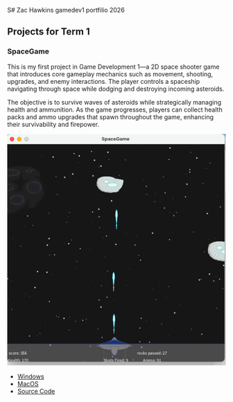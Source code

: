 S# Zac Hawkins gamedev1 portfilio 2026

## Projects for Term 1

### SpaceGame

This is my first project in Game Development 1—a 2D space shooter game that introduces core gameplay mechanics such as movement, shooting, upgrades, and enemy interactions. The player controls a spaceship navigating through space while dodging and destroying incoming asteroids.

The objective is to survive waves of asteroids while strategically managing health and ammunition. As the game progresses, players can collect health packs and ammo upgrades that spawn throughout the game, enhancing their survivability and firepower.

![Running Game](https://github.com/ZacHawkins/game_dev_portfolio/blob/main/images/SpaceGame03.png?raw=true)

*  [Windows](https://github.com/ZacHawkins/game_dev_portfolio/blob/main/src/SpaceGame/windows-amd64.zip)
*  [MacOS](https://github.com/ZacHawkins/game_dev_portfolio/blob/main/macos-aarch64.zip)
*  [Source Code](https://github.com/ZacHawkins/game_dev_portfolio/tree/main/src/SpaceGame)
